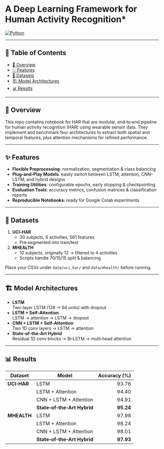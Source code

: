  
# A Deep Learning Framework for Human Activity Recognition*

[![Python](https://img.shields.io/badge/python-3.8%2B-blue)](https://www.python.org/)

---

## 📑 Table of Contents
- [🌟 Overview](#-overview)  
- [✨ Features](#-features)  
- [📂 Datasets](#-datasets)  
- [🏗️ Model Architectures](#️-model-architectures)  
- [📊 Results](#-results)  

---

## 🌟 Overview
This repo contatins notebook for HAR that are modular, end‑to‑end pipeline for human activity recognition (HAR) using wearable sensor data. They implement and benchmark four architectures to extract both spatial and temporal features, plus attention mechanisms for refined performance.

---

## ✨ Features
- **Flexible Preprocessing**: normalization, segmentation & class balancing  
- **Plug‑and‑Play Models**: easily switch between LSTM, attention, CNN–LSTM, and hybrid designs  
- **Training Utilities**: configurable epochs, early stopping & checkpointing  
- **Evaluation Tools**: accuracy metrics, confusion matrices & classification reports  
- **Reproducible Notebooks**: ready for Google Colab experiments  

---

## 📂 Datasets
1. **UCI‑HAR**  
   - 30 subjects, 6 activities, 561 features  
   - Pre‑segmented into train/test  
2. **MHEALTH**  
   - 10 subjects, originally 12 → filtered to 4 activities  
   - Scripts handle 70/15/15 split & balancing  

Place your CSVs under `data/uci_har/` and `data/mhealth/` before running.

---

## 🏗️ Model Architectures
- **LSTM**  
  Two-layer LSTM (128 → 64 units) with dropout  
- **LSTM + Self‑Attention**  
  LSTM → attention → LSTM → dropout  
- **CNN + LSTM + Self‑Attention**  
  Two 1D conv layers → LSTM → attention  
- **State‑of‑the‑Art Hybrid**  
  Residual 1D conv blocks → Bi‑LSTM → multi‑head attention  


---

## 📊 Results

| Dataset   | Model                         | Accuracy (%) |
|-----------|-------------------------------|-------------:|
| **UCI‑HAR** | LSTM                          |        93.76 |
|           | LSTM + Attention              |        94.40 |
|           | CNN + LSTM + Attention        |        94.91 |
|           | **State‑of‑the‑Art Hybrid**   |   **95.24**  |
| **MHEALTH** | LSTM                          |        97.98 |
|           | LSTM + Attention              |        98.24 |
|           | CNN + LSTM + Attention        |        98.01 |
|           | **State‑of‑the‑Art Hybrid**   |   **97.93**  |


